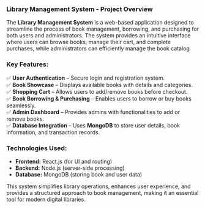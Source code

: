 ### Library Management System - Project Overview  

The **Library Management System** is a web-based application designed to streamline the process of book management, borrowing, and purchasing for both users and administrators. The system provides an intuitive interface where users can browse books, manage their cart, and complete purchases, while administrators can efficiently manage the book catalog.  

### Key Features:  
✅ **User Authentication** – Secure login and registration system.  
✅ **Book Showcase** – Displays available books with details and categories.  
✅ **Shopping Cart** – Allows users to add/remove books before checkout.  
✅ **Book Borrowing & Purchasing** – Enables users to borrow or buy books seamlessly.  
✅ **Admin Dashboard** – Provides admins with functionalities to add or remove books.  
✅ **Database Integration** – Uses **MongoDB** to store user details, book information, and transaction records.  

### Technologies Used:  
- **Frontend:** React.js (for UI and routing)  
- **Backend:** Node.js (server-side processing)  
- **Database:** MongoDB (storing book and user data)  

This system simplifies library operations, enhances user experience, and provides a structured approach to book management, making it an essential tool for modern digital libraries.
